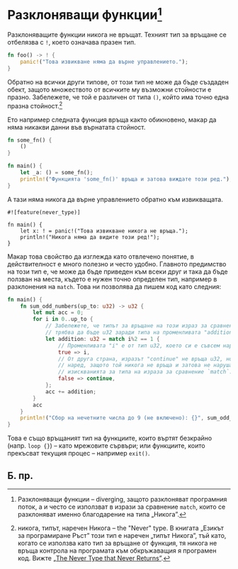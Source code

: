 # Разклоняващи функции[^diverging]

Разклоняващите функции никога не връщат. Техният тип за връщане се
отбелязва с `!`, което означава празен тип.

```rust
fn foo() -> ! {
    panic!("Това извикване няма да върне управлението.");
}
```
Обратно на всички други типове, от този тип не може да бъде създаден обект,
защото множеството от всичките му възможни стойности е празно. Забележете, че
той е различен от типа `()`, който има точно една празна стойност.[^never_type]

Ето например следната функция връща както обикновено, макар да няма никакви
данни във върнатата стойност.

```rust
fn some_fn() {
    ()
}

fn main() {
    let _a: () = some_fn();
    println!("Функцията 'some_fn()' връща и затова виждате този ред.");
}
```

А тази няма никога да върне управлението обратно към извикващата.

```rust,ignore
#![feature(never_type)]

fn main() {
    let x: ! = panic!("Това извикване никога не връща.");
    println!("Никога няма да видите този ред!");
}
```

Макар това свойство да изглежда като отвлечено понятие, в действителност е
много полезно и често удобно. Главното предимство на този тип е, че може да
бъде приведен към всеки друг и така да бъде ползван на места, където е нужен
точно определен тип, например в разклонения на `match`. Това ни позволява да
пишем код като следния:

```rust
fn main() {
    fn sum_odd_numbers(up_to: u32) -> u32 {
        let mut acc = 0;
        for i in 0..up_to {
            // Забележете, че типът за връщане на този израз за сравнение
            // трябва да бъде u32 заради типа на променливата "addition".
            let addition: u32 = match i%2 == 1 {
                // Променливата "i" е от тип u32, което си е съвсем наред.
                true => i,
                // От друга страна, изразът "continue" не връща u32, но отново е
                // наред, защото той никога не връща и затова не нарушава
                // изискванията за типа на израза за сравнение `match`.
                false => continue,
            };
            acc += addition;
        }
        acc
    }
    println!("Сбор на нечетните числа до 9 (не включено): {}", sum_odd_numbers(9));
}
```
Това е също връщаният тип на функциите, които въртят безкрайно (напр. `loop {}`) –
като мрежовите сървъри; или функциите, които прекъсват текущия процес – например
`exit()`.

## Б. пр.

[^diverging]: Разклоняващи функции – diverging, защото разклоняват програмния
  поток, а и често се използват в изрази за сравнение `match`, които се
  разклоняват именно благодарение на типа „Никога”.

[^never_type]: никога, типът, наречен Никога – the "Never" type. В книгата
  „Езикът за програмиране Ръст” този тип е наречен „типът Никога”, тъй като,
  когато се използва като тип за връщане от функция, тя никога не връща
  контрола на програмата към обкръжаващия я програмен код.  Вижте [„The Never
  Type that Never Returns”][never_type].

[never_type]: https://doc.rust-lang.org/stable/book/ch19-04-advanced-types.html?highlight=Never#the-never-type-that-never-returns
